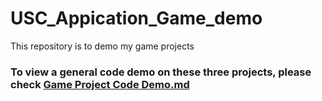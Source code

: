 # USC_Appication_Game_demo
This repository is to demo my game projects 

### To view a general code demo on these three projects, please check [Game Project Code Demo.md](./Game_Project_Code_Demo.md)

